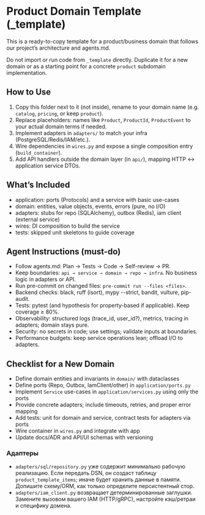 # Product Domain Template (_template)

This is a ready-to-copy template for a product/business domain that follows our project’s architecture and agents.md.

Do not import or run code from `_template` directly. Duplicate it for a new domain or as a starting point for a concrete `product` subdomain implementation.

## How to Use

1) Copy this folder next to it (not inside), rename to your domain name (e.g. `catalog`, `pricing`, or keep `product`).
2) Replace placeholders: names like `Product`, `ProductId`, `ProductEvent` to your actual domain terms if needed.
3) Implement adapters in `adapters/` to match your infra (PostgreSQL/Redis/IAM/etc.).
4) Wire dependencies in `wires.py` and expose a single composition entry (`build_container`).
5) Add API handlers outside the domain layer (in `api/`), mapping HTTP <-> application service DTOs.

## What’s Included

- application: ports (Protocols) and a service with basic use-cases
- domain: entities, value objects, events, errors (pure, no I/O)
- adapters: stubs for repo (SQLAlchemy), outbox (Redis), iam client (external service)
- wires: DI composition to build the service
- tests: skipped unit skeletons to guide coverage

## Agent Instructions (must-do)

- Follow agents.md: Plan → Tests → Code → Self-review → PR.
- Keep boundaries: `api → service → domain → repo → infra`. No business logic in adapters or API.
- Run pre-commit on changed files: `pre-commit run --files <files>`.
- Backend checks: black, ruff (isort), mypy --strict, bandit, vulture, pip-audit.
- Tests: pytest (and hypothesis for property-based if applicable). Keep coverage ≥ 80%.
- Observability: structured logs (trace_id, user_id?), metrics, tracing in adapters; domain stays pure.
- Security: no secrets in code; use settings; validate inputs at boundaries.
- Performance budgets: keep service operations lean; offload I/O to adapters.

## Checklist for a New Domain

- Define domain entities and invariants in `domain/` with dataclasses
- Define ports (Repo, Outbox, IamClient/other) in `application/ports.py`
- Implement `Service` use-cases in `application/services.py` using only the ports
- Provide concrete adapters; include timeouts, retries, and proper error mapping
- Add tests: unit for domain and service, contract tests for adapters via ports
- Wire container in `wires.py` and integrate with app
- Update docs/ADR and API/UI schemas with versioning


### Адаптеры

- `adapters/sql/repository.py` уже содержит минимально рабочую реализацию. Если передать DSN,
  он создаст таблицу `product_template_items`; иначе будет хранить данные в памяти.
  Допишите схему/ORM, как только определите персистентный стор.
- `adapters/iam_client.py` возвращает детерминированные заглушки. Замените вызовом
  вашего IAM (HTTP/gRPC), настройте кэш/ретраи и специфику домена.

